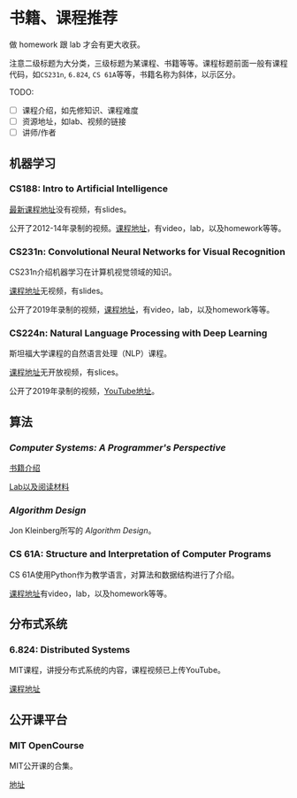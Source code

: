 # 书籍、课程推荐

做 homework 跟 lab 才会有更大收获。

注意二级标题为大分类，三级标题为某课程、书籍等等。课程标题前面一般有课程代码，如`CS231n`, `6.824`, `CS 61A`等等，书籍名称为斜体，以示区分。

TODO:
- [ ] 课程介绍，如先修知识、课程难度
- [ ] 资源地址，如lab、视频的链接
- [ ] 讲师/作者

## 机器学习

### CS188: Intro to Artificial Intelligence

[最新课程地址](https://inst.eecs.berkeley.edu/~cs188)没有视频，有slides。

公开了2012-14年录制的视频。[课程地址](http://ai.berkeley.edu/home.html)，有video，lab，以及homework等等。

### CS231n: Convolutional Neural Networks for Visual Recognition

CS231n介绍机器学习在计算机视觉领域的知识。

[课程地址](http://cs231n.stanford.edu/)无视频，有slides。

公开了2019年录制的视频，[课程地址](http://cs231n.stanford.edu/2017/syllabus)，有video，lab，以及homework等等。

### CS224n: Natural Language Processing with Deep Learning

斯坦福大学课程的自然语言处理（NLP）课程。

[课程地址](https://web.stanford.edu/class/cs224n/index.html#schedule)无开放视频，有slices。

公开了2019年录制的视频，[YouTube地址](https://www.youtube.com/playlist?list=PLoROMvodv4rOhcuXMZkNm7j3fVwBBY42z)。

## 算法

### *Computer Systems: A Programmer's Perspective*

[书籍介绍](https://csapp.cs.cmu.edu/)

[Lab以及阅读材料](http://csapp.cs.cmu.edu/3e/students.html)

### *Algorithm Design*

Jon Kleinberg所写的 *Algorithm Design*。

### CS 61A: Structure and Interpretation of Computer Programs

CS 61A使用Python作为教学语言，对算法和数据结构进行了介绍。

[课程地址](https://cs61a.org/)有video，lab，以及homework等等。


## 分布式系统

### 6.824: Distributed Systems 

MIT课程，讲授分布式系统的内容，课程视频已上传YouTube。

[课程地址](https://pdos.csail.mit.edu/6.824/)

## 公开课平台

### MIT OpenCourse

MIT公开课的合集。

[地址](https://ocw.mit.edu/index.htm)

